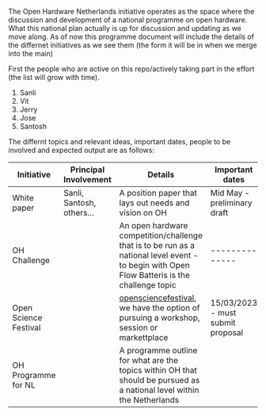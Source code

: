 The Open Hardware Netherlands initiative operates as the space where the discussion and development of a national programme on open hardware. What this national plan actually is up for discussion and updating as we move along. As of now this programme document will include the details of the differnet initiatives as we see them (the form it will be in when we merge into the main)

First the people who are active on this repo/actively taking part in the effort (the list will grow with time).
1. Sanli
2. Vit
3. Jerry
4. Jose
5. Santosh

The differnt topics and relevant ideas, important dates, people to be involved and expected output are as follows:


| Initiative | Principal Involvement | Details | Important dates |
| --------------- | --------------- | --------------- | -------------|
| White paper | Sanli, Santosh, others... | A position paper that lays out needs and vision on OH | Mid May - preliminary draft |
| OH Challenge |  | An open hardware competition/challenge that is to be run as a national level event - to begin with Open Flow Batteris is the challenge topic | -------------- |
| Open Science Festival |  | [opensciencefestival](https://opensciencefestival.nl/), we have the option of pursuing a workshop, session or markettplace | 15/03/2023 - must submit proposal |
| OH Programme for NL |  | A programme outline for what are the topics within OH that should be pursued as a national level within the Netherlands   | |

